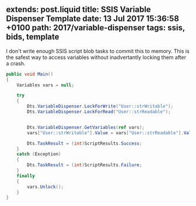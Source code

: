 extends: post.liquid
title: SSIS Variable Dispenser Template
date: 13 Jul 2017 15:36:58 +0100
path: 2017/variable-dispenser
tags: ssis, bids, template
---

I don't write enough SSIS script blob tasks to commit this to memory. This is the safest way to access variables without inadvertantly locking them after a crash.

```C#
public void Main()
{
	Variables vars = null;

	try
	{
		Dts.VariableDispenser.LockForWrite("User::strWritable");
		Dts.VariableDispenser.LockForRead("User::strReadable");


		Dts.VariableDispenser.GetVariables(ref vars);
		vars["User::strWritable"].Value = vars["User::strReadable"].Value.ToString();

		Dts.TaskResult = (int)ScriptResults.Success;
	}
	catch (Exception)
	{
		Dts.TaskResult = (int)ScriptResults.Failure;
	}
	finally
	{
		vars.Unlock();
	}
}
```
